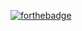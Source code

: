 [![forthebadge](https://forthebadge.com/images/featured/featured-built-with-love.svg)](https://forthebadge.com)
